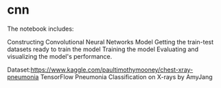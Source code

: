 # cnn
The notebook includes:

Constructing Convolutional Neural Networks Model
Getting the train-test datasets ready to train the model
Training the model
Evaluating and visualizing the model's performance.



Dataset:https://www.kaggle.com/paultimothymooney/chest-xray-pneumonia
TensorFlow Pneumonia Classification on X-rays by AmyJang
